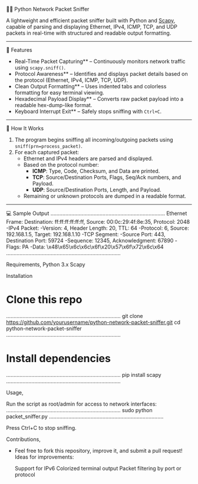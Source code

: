 🕵️‍♂️ Python Network Packet Sniffer

A lightweight and efficient packet sniffer built with Python and [Scapy](https://scapy.net/), capable of parsing and displaying Ethernet, IPv4, ICMP, TCP, and UDP packets 
in real-time with structured and readable output formatting.

---
📌 Features

- Real-Time Packet Capturing** – Continuously monitors network traffic using `scapy.sniff()`.
- Protocol Awareness** – Identifies and displays packet details based on the protocol (Ethernet, IPv4, ICMP, TCP, UDP).
- Clean Output Formatting** – Uses indented tabs and colorless formatting for easy terminal viewing.
- Hexadecimal Payload Display** – Converts raw packet payload into a readable hex-dump-like format.
- Keyboard Interrupt Exit** – Safely stops sniffing with `Ctrl+C`.

---
🧠 How It Works

1. The program begins sniffing all incoming/outgoing packets using `sniff(prn=process_packet)`.
2. For each captured packet:
   - Ethernet and IPv4 headers are parsed and displayed.
   - Based on the protocol number:
     - **ICMP**: Type, Code, Checksum, and Data are printed.
     - **TCP**: Source/Destination Ports, Flags, Seq/Ack numbers, and Payload.
     - **UDP**: Source/Destination Ports, Length, and Payload.
   - Remaining or unknown protocols are dumped in a readable format.

---
💻 Sample Output
.............................................................................
Ethernet Frame:
Destination: ff:ff:ff:ff:ff:ff, Source: 00:0c:29:4f:8e:35, Protocol: 2048
     -IPv4 Packet:
         -Version: 4, Header Length: 20, TTL: 64
         -Protocol: 6, Source: 192.168.1.5, Target: 192.168.1.10
     -TCP Segment:
         -Source Port: 443, Destination Port: 59724
         -Sequence: 12345, Acknowledgment: 67890
             -Flags: PA
         -Data:
             \x48\x65\x6c\x6c\x6f\x20\x57\x6f\x72\x6c\x64
.............................................................................

Requirements,
  Python 3.x
  Scapy

Installation

# Clone this repo
.............................................................................
git clone https://github.com/yourusername/python-network-packet-sniffer.git
cd python-network-packet-sniffer
.............................................................................

# Install dependencies
.............................................................................
pip install scapy
.............................................................................

Usage,

Run the script as root/admin for access to network interfaces:
.............................................................................
sudo python packet_sniffer.py
.............................................................................

Press Ctrl+C to stop sniffing.

Contributions,

- Feel free to fork this repository, improve it, and submit a pull request! Ideas for improvements:

    Support for IPv6
    Colorized terminal output
    Packet filtering by port or protocol
